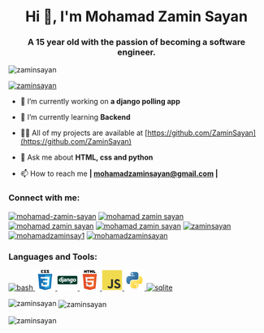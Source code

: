 <h1 align="center">Hi 👋, I'm Mohamad Zamin Sayan</h1>
<h3 align="center">A 15 year old with the passion of becoming a software engineer.</h3>

<p align="left"> <img src="https://komarev.com/ghpvc/?username=zaminsayan&label=Profile%20views&color=0e75b6&style=flat" alt="zaminsayan" /> </p>

<p align="left"> <a href="https://github.com/ryo-ma/github-profile-trophy"><img src="https://github-profile-trophy.vercel.app/?username=zaminsayan" alt="zaminsayan" /></a> </p>

- 🔭 I’m currently working on **a django polling app**

- 🌱 I’m currently learning **Backend**

- 👨‍💻 All of my projects are available at [https://github.com/ZaminSayan](https://github.com/ZaminSayan)

- 💬 Ask me about **HTML, css and python**

- 📫 How to reach me **| mohamadzaminsayan@gmail.com |**

<h3 align="left">Connect with me:</h3>
<p align="left">
<a href="https://codepen.io/mohamad-zamin-sayan" target="blank"><img align="center" src="https://raw.githubusercontent.com/rahuldkjain/github-profile-readme-generator/master/src/images/icons/Social/codepen.svg" alt="mohamad-zamin-sayan" height="30" width="40" /></a>
<a href="https://linkedin.com/in/mohamad zamin sayan" target="blank"><img align="center" src="https://raw.githubusercontent.com/rahuldkjain/github-profile-readme-generator/master/src/images/icons/Social/linked-in-alt.svg" alt="mohamad zamin sayan" height="30" width="40" /></a>
<a href="https://codesandbox.com/mohamad zamin sayan" target="blank"><img align="center" src="https://raw.githubusercontent.com/rahuldkjain/github-profile-readme-generator/master/src/images/icons/Social/codesandbox.svg" alt="mohamad zamin sayan" height="30" width="40" /></a>
<a href="https://fb.com/mohamad zamin sayan" target="blank"><img align="center" src="https://raw.githubusercontent.com/rahuldkjain/github-profile-readme-generator/master/src/images/icons/Social/facebook.svg" alt="mohamad zamin sayan" height="30" width="40" /></a>
<a href="https://www.codechef.com/users/zaminsayan" target="blank"><img align="center" src="https://cdn.jsdelivr.net/npm/simple-icons@3.1.0/icons/codechef.svg" alt="zaminsayan" height="30" width="40" /></a>
<a href="https://www.hackerrank.com/mohamadzaminsay1" target="blank"><img align="center" src="https://raw.githubusercontent.com/rahuldkjain/github-profile-readme-generator/master/src/images/icons/Social/hackerrank.svg" alt="mohamadzaminsay1" height="30" width="40" /></a>
<a href="https://auth.geeksforgeeks.org/user/mohamadzaminsayan" target="blank"><img align="center" src="https://raw.githubusercontent.com/rahuldkjain/github-profile-readme-generator/master/src/images/icons/Social/geeks-for-geeks.svg" alt="mohamadzaminsayan" height="30" width="40" /></a>
</p>

<h3 align="left">Languages and Tools:</h3>
<p align="left"> <a href="https://www.gnu.org/software/bash/" target="_blank" rel="noreferrer"> <img src="https://www.vectorlogo.zone/logos/gnu_bash/gnu_bash-icon.svg" alt="bash" width="40" height="40"/> </a> <a href="https://www.w3schools.com/css/" target="_blank" rel="noreferrer"> <img src="https://raw.githubusercontent.com/devicons/devicon/master/icons/css3/css3-original-wordmark.svg" alt="css3" width="40" height="40"/> </a> <a href="https://www.djangoproject.com/" target="_blank" rel="noreferrer"> <img src="https://raw.githubusercontent.com/devicons/devicon/master/icons/django/django-original.svg" alt="django" width="40" height="40"/> </a> <a href="https://www.w3.org/html/" target="_blank" rel="noreferrer"> <img src="https://raw.githubusercontent.com/devicons/devicon/master/icons/html5/html5-original-wordmark.svg" alt="html5" width="40" height="40"/> </a> <a href="https://developer.mozilla.org/en-US/docs/Web/JavaScript" target="_blank" rel="noreferrer"> <img src="https://raw.githubusercontent.com/devicons/devicon/master/icons/javascript/javascript-original.svg" alt="javascript" width="40" height="40"/> </a> <a href="https://www.python.org" target="_blank" rel="noreferrer"> <img src="https://raw.githubusercontent.com/devicons/devicon/master/icons/python/python-original.svg" alt="python" width="40" height="40"/> </a> <a href="https://www.sqlite.org/" target="_blank" rel="noreferrer"> <img src="https://www.vectorlogo.zone/logos/sqlite/sqlite-icon.svg" alt="sqlite" width="40" height="40"/> </a> </p>

<p><img align="left" src="https://github-readme-stats.vercel.app/api/top-langs?username=zaminsayan&show_icons=true&locale=en&layout=compact" alt="zaminsayan" /></p>

<p>&nbsp;<img align="center" src="https://github-readme-stats.vercel.app/api?username=zaminsayan&show_icons=true&locale=en" alt="zaminsayan" /></p>

<p><img align="center" src="https://github-readme-streak-stats.herokuapp.com/?user=zaminsayan&" alt="zaminsayan" /></p>
